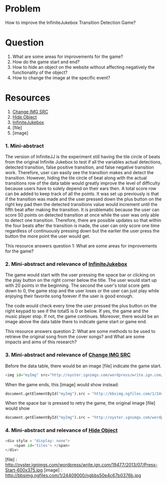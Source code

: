 # Problem
How to improve the InfiniteJukebox Transition Detection Game?

# Question
1. What are some areas for improvements for the game?
2. How do the game start and end?
3. How to hide an object on the website without affecting negatively the functionality of the object?
4. How to change the image at the specific event?


# Resources
1. [Change IMG SRC]
2. [Hide Object]
3. [InfiniteJukebox]
4. [file]
5. [image]

### 1. Mini-abstract
The version of InfiniteJJ is the experiment still having the tile circle of beats from the original Infinite Jukebox to test if all the variables actual detections, detected transition, false positive transition, and false negative transition work. Therefore, user can easily see the transition makes and detect the transition. However, hiding the tile circle of beat along with the actual transitions row of the data table would greatly improve the level of difficulty because users have to solely depend on their ears then. A total score row can be added to keep track of all the points. It was set up previously is that if the transition was made and the user pressed down the plus button on the right key pad then the detected transitions value would increment until the fifth beat after making the transition. It is problematic because the user can score 50 points on detected transition at once while the user was only able to detect one transition. Therefore, there are possible updates so that within the four beats after the transition is made, the user can only score one time regardless of continuously pressing down but the earlier the user press the button the more point the user would get. 

This resource answers question 1: What are some areas for improvements for the game?


### 2. Mini-abstract and relevance of [InfiniteJukebox]
The game would start with the user pressing the space bar or clicking on the play button on the right corner below the title. The user would start up with 20 points in the beginning. The second the user's total score gets down to 0, the game stop and the user loses or the user can just play while enjoying their favorite song forever if the user is good enough.  

The code would check every time the user pressed the plus button on the right keypad to see if the totalS is 0 or below. If yes, the game and the music player stop. If not, the game continues. Moreover, there would be an image above the data table there to indicate game start or game end. 

This resource answers question 2: What are some methods to be used to retrieve the original song from the cover songs? and What are some impacts and aims of this research?  

### 3. Mini-abstract and relevance of [Change IMG SRC]

Before the data table, there would be an image [file] indicate the game start.
```python
<img id="myImg" src="http://oyster.ignimgs.com/wordpress/write.ign.com/19477/2013/07/Press-Start-600x375.jpg" width="300" height="300">
```
When the game ends, this [image] would show instead:		
```python
document.getElementById("myImg").src = "http://bbsimg.ngfiles.com/1/24409000/ngbbs50e4c67b0376b.jpg";
```
When the space bar is pressed to retry the game, the original image [file] would show 
```python
document.getElementById("myImg").src = "http://oyster.ignimgs.com/wordpress/write.ign.com/19477/2013/07/Press-Start-600x375.jpg";
```

### 4. Mini-abstract and relevance of [Hide Object]

```python
<div style = "display: none"> 
	<span id='tiles'> </span> 
</div>
```

[Change IMG SRC]: http://www.w3schools.com/jsref/tryit.asp?filename=tryjsref_img_src2
[Hide Object]: http://www.w3schools.com/jsref/prop_style_display.asp
[InfiniteJukebox]: http://labs.echonest.com/Uploader/index.html
[file] : http://oyster.ignimgs.com/wordpress/write.ign.com/19477/2013/07/Press-Start-600x375.jpg
[image] : http://bbsimg.ngfiles.com/1/24409000/ngbbs50e4c67b0376b.jpg

